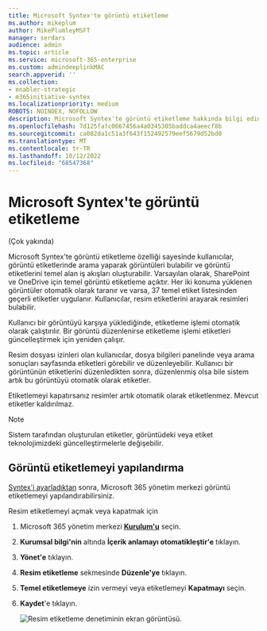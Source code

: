 ```yaml
---
title: Microsoft Syntex'te görüntü etiketleme
ms.author: mikeplum
author: MikePlumleyMSFT
manager: serdars
audience: admin
ms.topic: article
ms.service: microsoft-365-enterprise
ms.custom: admindeeplinkMAC
search.appverid: ''
ms.collection:
- enabler-strategic
- m365initiative-syntex
ms.localizationpriority: medium
ROBOTS: NOINDEX, NOFOLLOW
description: Microsoft Syntex'te görüntü etiketleme hakkında bilgi edinin.
ms.openlocfilehash: 7d125fafc0667456a4a0345305baddca4aeecf8b
ms.sourcegitcommit: ca082da1c51a3f643f152492579eef5679d52bd0
ms.translationtype: MT
ms.contentlocale: tr-TR
ms.lasthandoff: 10/12/2022
ms.locfileid: "68547368"
---
```

# <a name="image-tagging-in-microsoft-syntex"></a>Microsoft Syntex'te görüntü etiketleme

(Çok yakında)

Microsoft Syntex'te görüntü etiketleme özelliği sayesinde kullanıcılar, görüntü etiketlerinde arama yaparak görüntüleri bulabilir ve görüntü etiketlerini temel alan iş akışları oluşturabilir. Varsayılan olarak, SharePoint ve OneDrive için temel görüntü etiketleme açıktır. Her iki konuma yüklenen görüntüler otomatik olarak taranır ve varsa, 37 temel etiket listesinden geçerli etiketler uygulanır. Kullanıcılar, resim etiketlerini arayarak resimleri bulabilir.

Kullanıcı bir görüntüyü karşıya yüklediğinde, etiketleme işlemi otomatik olarak çalıştırılır. Bir görüntü düzenlenirse etiketleme işlemi etiketleri güncelleştirmek için yeniden çalışır.

Resim dosyası izinleri olan kullanıcılar, dosya bilgileri panelinde veya arama sonuçları sayfasında etiketleri görebilir ve düzenleyebilir. Kullanıcı bir görüntünün etiketlerini düzenledikten sonra, düzenlenmiş olsa bile sistem artık bu görüntüyü otomatik olarak etiketler.

Etiketlemeyi kapatırsanız resimler artık otomatik olarak etiketlenmez. Mevcut etiketler kaldırılmaz.

> [!NOTE]
> Sistem tarafından oluşturulan etiketler, görüntüdeki veya etiket teknolojimizdeki güncelleştirmelerle değişebilir.

## <a name="configure-image-tagging"></a>Görüntü etiketlemeyi yapılandırma

[Syntex'i ayarladıktan](set-up-content-understanding.md) sonra, Microsoft 365 yönetim merkezi görüntü etiketlemeyi yapılandırabilirsiniz.

Resim etiketlemeyi açmak veya kapatmak için

1. Microsoft 365 yönetim merkezi <a href="https://go.microsoft.com/fwlink/p/?linkid=2171997" target="_blank">**Kurulum'u**</a> seçin.

2. **Kurumsal bilgi'nin** altında **İçerik anlamayı otomatikleştir'e** tıklayın.

3. **Yönet'e** tıklayın.

4. **Resim etiketleme** sekmesinde **Düzenle'ye** tıklayın.

5. **Temel etiketlemeye** izin vermeyi veya etiketlemeyi **Kapatmayı** seçin.

6. **Kaydet**'e tıklayın.

    ![Resim etiketleme denetiminin ekran görüntüsü.](../media/content-understanding/sharepoint-syntex-image-tagging-control.png)
